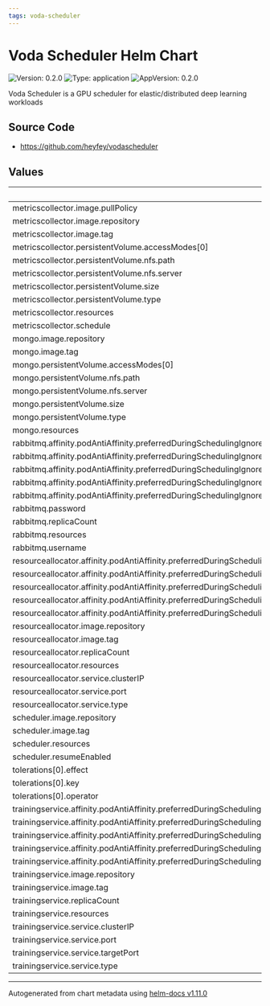 ```yaml
---
tags: voda-scheduler
---
```


# Voda Scheduler Helm Chart

![Version: 0.2.0](https://img.shields.io/badge/Version-0.2.0-informational?style=flat-square) ![Type: application](https://img.shields.io/badge/Type-application-informational?style=flat-square) ![AppVersion: 0.2.0](https://img.shields.io/badge/AppVersion-0.2.0-informational?style=flat-square)

Voda Scheduler is a GPU scheduler for elastic/distributed deep learning workloads

## Source Code

* <https://github.com/heyfey/vodascheduler>

## Values

| Key | Type | Default | Description |
|-----|------|---------|-------------|
| metricscollector.image.pullPolicy | string | `"IfNotPresent"` |  |
| metricscollector.image.repository | string | `"heyfey/voda-metrics-collector"` |  |
| metricscollector.image.tag | string | `"0.2.0"` |  |
| metricscollector.persistentVolume.accessModes[0] | string | `"ReadWriteMany"` |  |
| metricscollector.persistentVolume.nfs.path | string | `"/volume1/homes/heyfey/voda/metrics"` |  |
| metricscollector.persistentVolume.nfs.server | string | `"192.168.20.100"` |  |
| metricscollector.persistentVolume.size | string | `"5Gi"` |  |
| metricscollector.persistentVolume.type | string | `"nfs"` |  |
| metricscollector.resources | object | `{}` |  |
| metricscollector.schedule | string | `"*/1 * * * *"` |  |
| mongo.image.repository | string | `"mongo"` |  |
| mongo.image.tag | string | `"5"` |  |
| mongo.persistentVolume.accessModes[0] | string | `"ReadWriteMany"` |  |
| mongo.persistentVolume.nfs.path | string | `"/volume1/homes/heyfey/voda/mongodb/v1beta1"` |  |
| mongo.persistentVolume.nfs.server | string | `"192.168.20.100"` |  |
| mongo.persistentVolume.size | string | `"5Gi"` |  |
| mongo.persistentVolume.type | string | `"nfs"` |  |
| mongo.resources | object | `{}` |  |
| rabbitmq.affinity.podAntiAffinity.preferredDuringSchedulingIgnoredDuringExecution[0].podAffinityTerm.labelSelector.matchExpressions[0].key | string | `"app.kubernetes.io/name"` |  |
| rabbitmq.affinity.podAntiAffinity.preferredDuringSchedulingIgnoredDuringExecution[0].podAffinityTerm.labelSelector.matchExpressions[0].operator | string | `"In"` |  |
| rabbitmq.affinity.podAntiAffinity.preferredDuringSchedulingIgnoredDuringExecution[0].podAffinityTerm.labelSelector.matchExpressions[0].values[0] | string | `"rabbitmq"` |  |
| rabbitmq.affinity.podAntiAffinity.preferredDuringSchedulingIgnoredDuringExecution[0].podAffinityTerm.topologyKey | string | `"kubernetes.io/hostname"` |  |
| rabbitmq.affinity.podAntiAffinity.preferredDuringSchedulingIgnoredDuringExecution[0].weight | int | `90` |  |
| rabbitmq.password | string | `"guest"` |  |
| rabbitmq.replicaCount | int | `3` |  |
| rabbitmq.resources | object | `{}` |  |
| rabbitmq.username | string | `"guest"` |  |
| resourceallocator.affinity.podAntiAffinity.preferredDuringSchedulingIgnoredDuringExecution[0].podAffinityTerm.labelSelector.matchExpressions[0].key | string | `"app.kubernetes.io/name"` |  |
| resourceallocator.affinity.podAntiAffinity.preferredDuringSchedulingIgnoredDuringExecution[0].podAffinityTerm.labelSelector.matchExpressions[0].operator | string | `"In"` |  |
| resourceallocator.affinity.podAntiAffinity.preferredDuringSchedulingIgnoredDuringExecution[0].podAffinityTerm.labelSelector.matchExpressions[0].values[0] | string | `"resource-allocator"` |  |
| resourceallocator.affinity.podAntiAffinity.preferredDuringSchedulingIgnoredDuringExecution[0].podAffinityTerm.topologyKey | string | `"kubernetes.io/hostname"` |  |
| resourceallocator.affinity.podAntiAffinity.preferredDuringSchedulingIgnoredDuringExecution[0].weight | int | `90` |  |
| resourceallocator.image.repository | string | `"heyfey/voda-resource-allocator"` |  |
| resourceallocator.image.tag | string | `"0.2.0"` |  |
| resourceallocator.replicaCount | int | `2` |  |
| resourceallocator.resources | object | `{}` |  |
| resourceallocator.service.clusterIP | string | `"10.100.86.94"` |  |
| resourceallocator.service.port | int | `55589` |  |
| resourceallocator.service.type | string | `"ClusterIP"` |  |
| scheduler.image.repository | string | `"heyfey/voda-scheduler"` |  |
| scheduler.image.tag | string | `"0.2.0"` |  |
| scheduler.resources | object | `{}` |  |
| scheduler.resumeEnabled | bool | `true` |  |
| tolerations[0].effect | string | `"NoExecute"` |  |
| tolerations[0].key | string | `"vodascheduler/hostname"` |  |
| tolerations[0].operator | string | `"Exists"` |  |
| trainingservice.affinity.podAntiAffinity.preferredDuringSchedulingIgnoredDuringExecution[0].podAffinityTerm.labelSelector.matchExpressions[0].key | string | `"app.kubernetes.io/name"` |  |
| trainingservice.affinity.podAntiAffinity.preferredDuringSchedulingIgnoredDuringExecution[0].podAffinityTerm.labelSelector.matchExpressions[0].operator | string | `"In"` |  |
| trainingservice.affinity.podAntiAffinity.preferredDuringSchedulingIgnoredDuringExecution[0].podAffinityTerm.labelSelector.matchExpressions[0].values[0] | string | `"training-service"` |  |
| trainingservice.affinity.podAntiAffinity.preferredDuringSchedulingIgnoredDuringExecution[0].podAffinityTerm.topologyKey | string | `"kubernetes.io/hostname"` |  |
| trainingservice.affinity.podAntiAffinity.preferredDuringSchedulingIgnoredDuringExecution[0].weight | int | `90` |  |
| trainingservice.image.repository | string | `"heyfey/voda-training-service"` |  |
| trainingservice.image.tag | string | `"0.2.0"` |  |
| trainingservice.replicaCount | int | `2` |  |
| trainingservice.resources | object | `{}` |  |
| trainingservice.service.clusterIP | string | `"10.100.86.93"` |  |
| trainingservice.service.port | int | `55587` |  |
| trainingservice.service.targetPort | int | `55587` |  |
| trainingservice.service.type | string | `"ClusterIP"` |  |

----------------------------------------------
Autogenerated from chart metadata using [helm-docs v1.11.0](https://github.com/norwoodj/helm-docs/releases/v1.11.0)